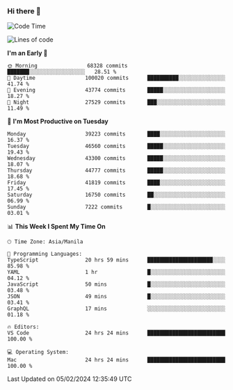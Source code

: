 ### Hi there 👋

<!--START_SECTION:waka-->
![Code Time](http://img.shields.io/badge/Code%20Time-4%2C838%20hrs%2040%20mins-blue)

![Lines of code](https://img.shields.io/badge/From%20Hello%20World%20I%27ve%20Written-108.6%20million%20lines%20of%20code-blue)

**I'm an Early 🐤** 

```text
🌞 Morning                68328 commits       ███████░░░░░░░░░░░░░░░░░░   28.51 % 
🌆 Daytime                100020 commits      ██████████░░░░░░░░░░░░░░░   41.74 % 
🌃 Evening                43774 commits       █████░░░░░░░░░░░░░░░░░░░░   18.27 % 
🌙 Night                  27529 commits       ███░░░░░░░░░░░░░░░░░░░░░░   11.49 % 
```
📅 **I'm Most Productive on Tuesday** 

```text
Monday                   39223 commits       ████░░░░░░░░░░░░░░░░░░░░░   16.37 % 
Tuesday                  46560 commits       █████░░░░░░░░░░░░░░░░░░░░   19.43 % 
Wednesday                43300 commits       █████░░░░░░░░░░░░░░░░░░░░   18.07 % 
Thursday                 44777 commits       █████░░░░░░░░░░░░░░░░░░░░   18.68 % 
Friday                   41819 commits       ████░░░░░░░░░░░░░░░░░░░░░   17.45 % 
Saturday                 16750 commits       ██░░░░░░░░░░░░░░░░░░░░░░░   06.99 % 
Sunday                   7222 commits        █░░░░░░░░░░░░░░░░░░░░░░░░   03.01 % 
```


📊 **This Week I Spent My Time On** 

```text
🕑︎ Time Zone: Asia/Manila

💬 Programming Languages: 
TypeScript               20 hrs 59 mins      █████████████████████░░░░   85.98 % 
YAML                     1 hr                █░░░░░░░░░░░░░░░░░░░░░░░░   04.12 % 
JavaScript               50 mins             █░░░░░░░░░░░░░░░░░░░░░░░░   03.48 % 
JSON                     49 mins             █░░░░░░░░░░░░░░░░░░░░░░░░   03.41 % 
GraphQL                  17 mins             ░░░░░░░░░░░░░░░░░░░░░░░░░   01.18 % 

🔥 Editors: 
VS Code                  24 hrs 24 mins      █████████████████████████   100.00 % 

💻 Operating System: 
Mac                      24 hrs 24 mins      █████████████████████████   100.00 % 
```


 Last Updated on 05/02/2024 12:35:49 UTC
<!--END_SECTION:waka-->


<!--
**rad182/rad182** is a ✨ _special_ ✨ repository because its `README.md` (this file) appears on your GitHub profile.

Here are some ideas to get you started:

- 🔭 I’m currently working on ...
- 🌱 I’m currently learning ...
- 👯 I’m looking to collaborate on ...
- 🤔 I’m looking for help with ...
- 💬 Ask me about ...
- 📫 How to reach me: ...
- 😄 Pronouns: ...
- ⚡ Fun fact: ...
-->
